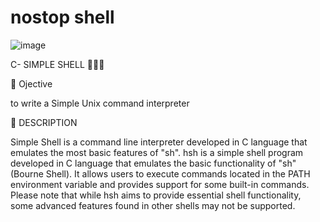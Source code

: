 # nostop shell

![image](https://github.com/nostop10/holbertonschool-simple_shell/assets/159030413/250e230b-93e3-481a-be32-76d1b2266363)

C- SIMPLE SHELL 🫥👨‍💻

📄 Ojective 

 to write a Simple Unix command interpreter

📝 DESCRIPTION

Simple Shell is a command line interpreter developed in C language that emulates the most basic features of "sh".
hsh is a simple shell program developed in C language that emulates the basic functionality of "sh" (Bourne Shell). It allows users to execute commands located in the PATH environment variable and provides support for some built-in commands. Please note that while hsh aims to provide essential shell functionality, some advanced features found in other shells may not be supported.

